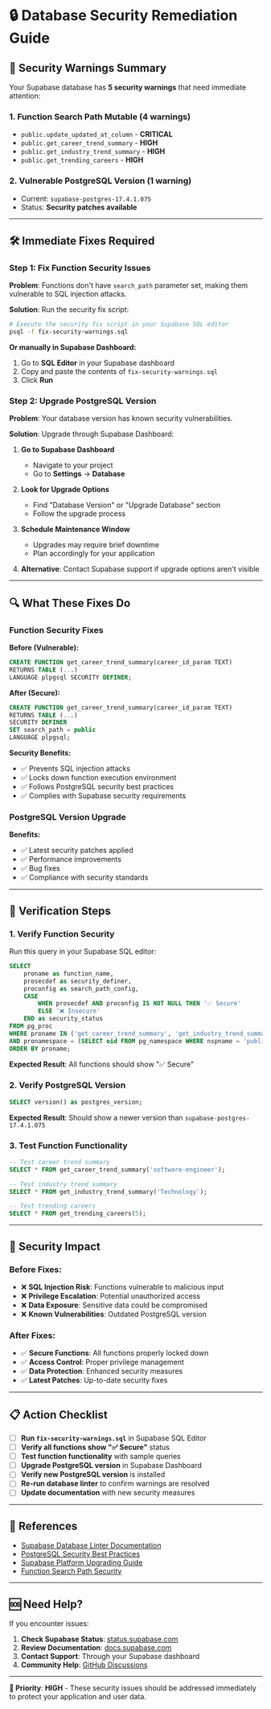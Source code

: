 # 🔒 Database Security Remediation Guide

## 🚨 Security Warnings Summary

Your Supabase database has **5 security warnings** that need immediate attention:

### 1. Function Search Path Mutable (4 warnings)
- `public.update_updated_at_column` - **CRITICAL**
- `public.get_career_trend_summary` - **HIGH**
- `public.get_industry_trend_summary` - **HIGH** 
- `public.get_trending_careers` - **HIGH**

### 2. Vulnerable PostgreSQL Version (1 warning)
- Current: `supabase-postgres-17.4.1.075`
- Status: **Security patches available**

---

## 🛠️ Immediate Fixes Required

### Step 1: Fix Function Security Issues

**Problem**: Functions don't have `search_path` parameter set, making them vulnerable to SQL injection attacks.

**Solution**: Run the security fix script:

```bash
# Execute the security fix script in your Supabase SQL editor
psql -f fix-security-warnings.sql
```

**Or manually in Supabase Dashboard:**
1. Go to **SQL Editor** in your Supabase dashboard
2. Copy and paste the contents of `fix-security-warnings.sql`
3. Click **Run**

### Step 2: Upgrade PostgreSQL Version

**Problem**: Your database version has known security vulnerabilities.

**Solution**: Upgrade through Supabase Dashboard:

1. **Go to Supabase Dashboard**
   - Navigate to your project
   - Go to **Settings** → **Database**

2. **Look for Upgrade Options**
   - Find "Database Version" or "Upgrade Database" section
   - Follow the upgrade process

3. **Schedule Maintenance Window**
   - Upgrades may require brief downtime
   - Plan accordingly for your application

4. **Alternative**: Contact Supabase support if upgrade options aren't visible

---

## 🔍 What These Fixes Do

### Function Security Fixes

**Before (Vulnerable):**
```sql
CREATE FUNCTION get_career_trend_summary(career_id_param TEXT)
RETURNS TABLE (...) 
LANGUAGE plpgsql SECURITY DEFINER;
```

**After (Secure):**
```sql
CREATE FUNCTION get_career_trend_summary(career_id_param TEXT)
RETURNS TABLE (...) 
SECURITY DEFINER
SET search_path = public
LANGUAGE plpgsql;
```

**Security Benefits:**
- ✅ Prevents SQL injection attacks
- ✅ Locks down function execution environment
- ✅ Follows PostgreSQL security best practices
- ✅ Complies with Supabase security requirements

### PostgreSQL Version Upgrade

**Benefits:**
- ✅ Latest security patches applied
- ✅ Performance improvements
- ✅ Bug fixes
- ✅ Compliance with security standards

---

## 🧪 Verification Steps

### 1. Verify Function Security

Run this query in your Supabase SQL editor:

```sql
SELECT 
    proname as function_name,
    prosecdef as security_definer,
    proconfig as search_path_config,
    CASE 
        WHEN prosecdef AND proconfig IS NOT NULL THEN '✅ Secure'
        ELSE '❌ Insecure'
    END as security_status
FROM pg_proc 
WHERE proname IN ('get_career_trend_summary', 'get_industry_trend_summary', 'get_trending_careers', 'update_updated_at_column')
AND pronamespace = (SELECT oid FROM pg_namespace WHERE nspname = 'public')
ORDER BY proname;
```

**Expected Result**: All functions should show "✅ Secure"

### 2. Verify PostgreSQL Version

```sql
SELECT version() as postgres_version;
```

**Expected Result**: Should show a newer version than `supabase-postgres-17.4.1.075`

### 3. Test Function Functionality

```sql
-- Test career trend summary
SELECT * FROM get_career_trend_summary('software-engineer');

-- Test industry trend summary  
SELECT * FROM get_industry_trend_summary('Technology');

-- Test trending careers
SELECT * FROM get_trending_careers(5);
```

---

## 🚨 Security Impact

### Before Fixes:
- ❌ **SQL Injection Risk**: Functions vulnerable to malicious input
- ❌ **Privilege Escalation**: Potential unauthorized access
- ❌ **Data Exposure**: Sensitive data could be compromised
- ❌ **Known Vulnerabilities**: Outdated PostgreSQL version

### After Fixes:
- ✅ **Secure Functions**: All functions properly locked down
- ✅ **Access Control**: Proper privilege management
- ✅ **Data Protection**: Enhanced security measures
- ✅ **Latest Patches**: Up-to-date security fixes

---

## 📋 Action Checklist

- [ ] **Run `fix-security-warnings.sql`** in Supabase SQL Editor
- [ ] **Verify all functions show "✅ Secure"** status
- [ ] **Test function functionality** with sample queries
- [ ] **Upgrade PostgreSQL version** in Supabase Dashboard
- [ ] **Verify new PostgreSQL version** is installed
- [ ] **Re-run database linter** to confirm warnings are resolved
- [ ] **Update documentation** with new security measures

---

## 🔗 References

- [Supabase Database Linter Documentation](https://supabase.com/docs/guides/database/database-linter)
- [PostgreSQL Security Best Practices](https://www.postgresql.org/docs/current/sql-createfunction.html)
- [Supabase Platform Upgrading Guide](https://supabase.com/docs/guides/platform/upgrading)
- [Function Search Path Security](https://supabase.com/docs/guides/database/database-linter?lint=0011_function_search_path_mutable)

---

## 🆘 Need Help?

If you encounter issues:

1. **Check Supabase Status**: [status.supabase.com](https://status.supabase.com)
2. **Review Documentation**: [docs.supabase.com](https://docs.supabase.com)
3. **Contact Support**: Through your Supabase dashboard
4. **Community Help**: [GitHub Discussions](https://github.com/supabase/supabase/discussions)

---

**🎯 Priority**: **HIGH** - These security issues should be addressed immediately to protect your application and user data.
